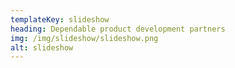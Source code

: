 ```yaml
---
templateKey: slideshow
heading: Dependable product development partners
img: /img/slideshow/slideshow.png
alt: slideshow
---
```

